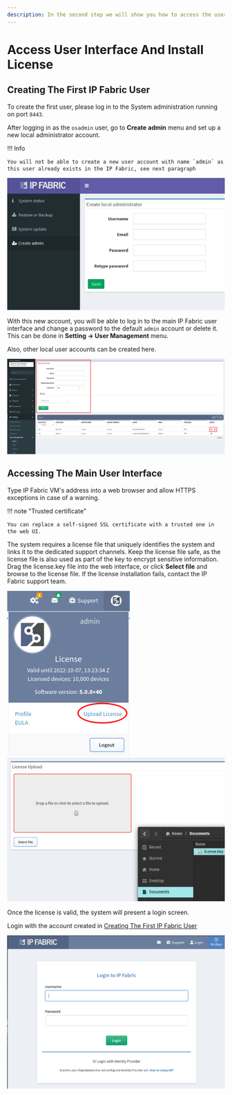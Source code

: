 ```yaml
---
description: In the second step we will show you how to access the user interface and how to install the IP Fabric license.
---
```


# Access User Interface And Install License

## Creating The First IP Fabric User

To create the first user, please log in to the System administration running on port `8443`.

After logging in as the `osadmin` user, go to **Create admin** menu and set up a new local administrator account.

!!! Info

	You will not be able to create a new user account with name `admin` as this user already exists in the IP Fabric, see next paragraph

![Creating new admin user](admin_create_new.png)

With this new account, you will be able to log in to the main IP Fabric user
interface and change a password to the default `admin` account or delete
it. This can be done in **Setting → User Management** menu.

Also, other local user accounts can be created here.

![Creating a new user account](modify_local_accounts.png)

## Accessing The Main User Interface

Type IP Fabric VM's address into a web browser and allow HTTPS exceptions in case of a warning.

!!! note "Trusted certificate"

	You can replace a self-signed SSL certificate with a trusted one in the web UI.

The system requires a license file that uniquely identifies the system and links it to the dedicated support channels.
Keep the license file safe, as the license file is also used as part of the key to encrypt sensitive information.
Drag the license.key file into the web interface, or click **Select file** and browse to the license file.
If the license installation fails, contact the IP Fabric support team.

![IPF License 1](ui_license_1.png)
![IPF License 2](ui_license_2.png)

Once the license is valid, the system will present a login screen.

Login with the account created in [Creating The First IP Fabric User](#creating-the-first-ip-fabric-user)

![IPF admin](ui_admin.png)
